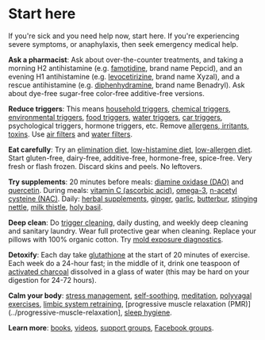 # Start here

If you're sick and you need help now, start here. If you're experiencing severe symptoms, or anaphylaxis, then seek emergency medical help.

**Ask a pharmacist**: Ask about over-the-counter treatments, and taking a morning H2 antihistamine (e.g. [famotidine](../famotidine/), brand name Pepcid), and an evening H1 antihistamine (e.g. [levocetirizine](../levocetirizine/), brand name Xyzal), and a rescue antihistamine (e.g. [diphenhydramine](../diphenhydramine/), brand name Benadryl). Ask about dye-free sugar-free color-free additive-free versions.

**Reduce triggers**: This means [household triggers](../household-triggers/), [chemical triggers](../chemical-triggers/), [environmental triggers](../environmental-triggers/), [food triggers](../food-triggers/), [water triggers](../water-triggers/), [car triggers](../car-triggers/), psychological triggers, hormone triggers, etc.  Remove [allergens, irritants, toxins](../allergens-irritants-toxins/). Use [air filters](../air-filters/) and [water filters](../water-filters/).

**Eat carefully**: Try an [elimination diet](../elimination-diet/), [low-histamine diet](../low-histamine-diet/), [low-allergen diet](../low-allergen-diet/). Start gluten-free, dairy-free, additive-free, hormone-free, spice-free. Very fresh or flash frozen. Discard skins and peels. No leftovers.

**Try supplements**: 20 minutes before meals: [diamine oxidase (DAO)](../diamine-oxidase/) and [quercetin](../quercetin/). During meals: [vitamin C (ascorbic acid)](../vitamin-c-ascorbic-acid/), [omega-3](../omega-3/), [n-acetyl cysteine (NAC)](../n-acetyl-cysteine/). Daily: [herbal supplements](../herbal-supplements/), [ginger](../ginger/), [garlic](../garlic/), [butterbur](../butterbur/), [stinging nettle](../stinging-nettle/), [milk thistle](../milk-thistle/), [holy basil](../holy-basil/).

**Deep clean**: Do [trigger cleaning](../trigger-cleaning/), daily dusting, and weekly deep cleaning and sanitary laundry. Wear full protective gear when cleaning. Replace your pillows with 100% organic cotton. Try [mold exposure diagnostics](../mold-exposure-diagnostics/).

**Detoxify**: Each day take [glutathione](../glutathione/) at the start of 20 minutes of exercise. Each week do a 24-hour fast; in the middle of it, drink one teaspoon of [activated charcoal](../activated-charcoal/) dissolved in a glass of water (this may be hard on your digestion for 24-72 hours).

**Calm your body**: [stress management](../stress-management/), [self-soothing](../self-soothing/), [meditation](../meditation/), [polyvagal exercises](../polyvagal-exercises/), [limbic system retraining](../limbic-system-retraining/), [progressive muscle relaxation (PMR)](../progressive-muscle-relaxation], [sleep hygiene](../sleep-hygiene/).

**Learn more**: [books](../books/), [videos](../videos/), [support groups](../support-groups/), [Facebook groups](../facebook-groups/).
